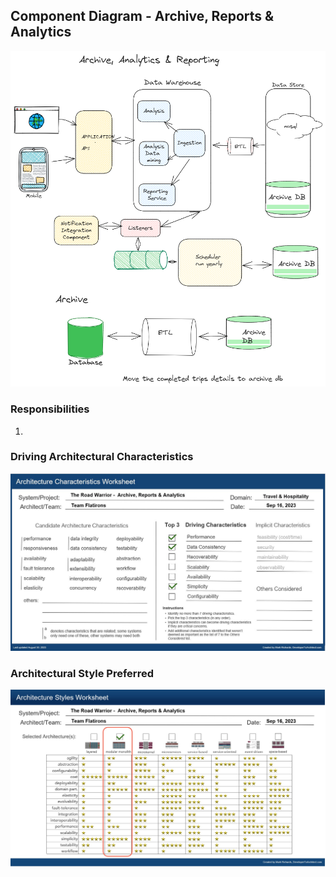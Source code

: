## Component Diagram - Archive, Reports & Analytics

![Image](../images/archive-analytics-reports/component-diagram.png)

### Responsibilities

1. 

### Driving Architectural Characteristics

![Image](../images/archive-analytics-reports/architecture-characteristics.jpg)

### Architectural Style Preferred

![Image](../images/archive-analytics-reports/architecture-styles.jpg)
